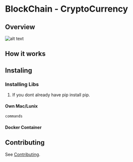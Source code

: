 BlockChain - CryptoCurrency
=============

Overview
-------

![alt text](http://11m5ki43y82budjol1gjvv5s-wpengine.netdna-ssl.com/wp-content/uploads/2019/04/blockchain-cryptocurrency-blockchain-app-development.jpg "Crypto Currency")



How it works
-------

Instaling
-------
### Installing Libs

1. If you dont already have pip install pip.

#### Own Mac/Lunix


```bash
commands
```


#### Docker Container

Contributing
------------

See [Contributing](CONTRIBUTING.md).
